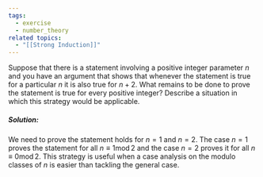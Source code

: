 ```yaml
---
tags:
  - exercise
  - number_theory
related topics:
  - "[[Strong Induction]]"
---
```

Suppose that there is a statement involving a positive integer parameter $n$ and you have an argument that shows that whenever the statement is true for a particular $n$ it is also true for $n + 2$. What remains to be done to prove the statement is true for every positive integer? Describe a situation in which this strategy would be applicable.
##### Solution:
We need to prove the statement holds for $n=1$ and $n=2$. The case $n=1$ proves the statement for all $n\equiv 1 \operatorname{mod} 2$ and the case $n=2$ proves it for all $n\equiv 0\operatorname{mod} 2$. This strategy is useful when a case analysis on the modulo classes of $n$ is easier than tackling the general case.